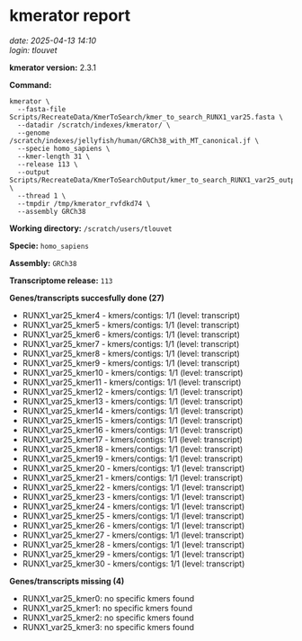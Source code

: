 # kmerator report
*date: 2025-04-13 14:10*  
*login: tlouvet*

**kmerator version:** 2.3.1

**Command:**

```
kmerator \
  --fasta-file Scripts/RecreateData/KmerToSearch/kmer_to_search_RUNX1_var25.fasta \
  --datadir /scratch/indexes/kmerator/ \
  --genome /scratch/indexes/jellyfish/human/GRCh38_with_MT_canonical.jf \
  --specie homo_sapiens \
  --kmer-length 31 \
  --release 113 \
  --output Scripts/RecreateData/KmerToSearchOutput/kmer_to_search_RUNX1_var25_output \
  --thread 1 \
  --tmpdir /tmp/kmerator_rvfdkd74 \
  --assembly GRCh38
```

**Working directory:** `/scratch/users/tlouvet`

**Specie:** `homo_sapiens`

**Assembly:** `GRCh38`

**Transcriptome release:** `113`

**Genes/transcripts succesfully done (27)**

- RUNX1_var25_kmer4 - kmers/contigs: 1/1 (level: transcript)
- RUNX1_var25_kmer5 - kmers/contigs: 1/1 (level: transcript)
- RUNX1_var25_kmer6 - kmers/contigs: 1/1 (level: transcript)
- RUNX1_var25_kmer7 - kmers/contigs: 1/1 (level: transcript)
- RUNX1_var25_kmer8 - kmers/contigs: 1/1 (level: transcript)
- RUNX1_var25_kmer9 - kmers/contigs: 1/1 (level: transcript)
- RUNX1_var25_kmer10 - kmers/contigs: 1/1 (level: transcript)
- RUNX1_var25_kmer11 - kmers/contigs: 1/1 (level: transcript)
- RUNX1_var25_kmer12 - kmers/contigs: 1/1 (level: transcript)
- RUNX1_var25_kmer13 - kmers/contigs: 1/1 (level: transcript)
- RUNX1_var25_kmer14 - kmers/contigs: 1/1 (level: transcript)
- RUNX1_var25_kmer15 - kmers/contigs: 1/1 (level: transcript)
- RUNX1_var25_kmer16 - kmers/contigs: 1/1 (level: transcript)
- RUNX1_var25_kmer17 - kmers/contigs: 1/1 (level: transcript)
- RUNX1_var25_kmer18 - kmers/contigs: 1/1 (level: transcript)
- RUNX1_var25_kmer19 - kmers/contigs: 1/1 (level: transcript)
- RUNX1_var25_kmer20 - kmers/contigs: 1/1 (level: transcript)
- RUNX1_var25_kmer21 - kmers/contigs: 1/1 (level: transcript)
- RUNX1_var25_kmer22 - kmers/contigs: 1/1 (level: transcript)
- RUNX1_var25_kmer23 - kmers/contigs: 1/1 (level: transcript)
- RUNX1_var25_kmer24 - kmers/contigs: 1/1 (level: transcript)
- RUNX1_var25_kmer25 - kmers/contigs: 1/1 (level: transcript)
- RUNX1_var25_kmer26 - kmers/contigs: 1/1 (level: transcript)
- RUNX1_var25_kmer27 - kmers/contigs: 1/1 (level: transcript)
- RUNX1_var25_kmer28 - kmers/contigs: 1/1 (level: transcript)
- RUNX1_var25_kmer29 - kmers/contigs: 1/1 (level: transcript)
- RUNX1_var25_kmer30 - kmers/contigs: 1/1 (level: transcript)


**Genes/transcripts missing (4)**

- RUNX1_var25_kmer0: no specific kmers found
- RUNX1_var25_kmer1: no specific kmers found
- RUNX1_var25_kmer2: no specific kmers found
- RUNX1_var25_kmer3: no specific kmers found
